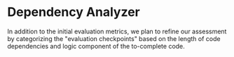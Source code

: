 # Dependency Analyzer

In addition to the initial evaluation metrics, we plan to refine our assessment by categorizing the
"evaluation checkpoints" based on the length of code dependencies and logic component of the
to-complete code.

<!-- ## Features

- **Dependency Length Analysis**: Evaluates dependencies based on the length of code preceding a given point, quantifying the distance between the definitions of variables, functions, or classes and their respective calls or implementations in the subsequent sections of code, quantified by the number of lines.
- **Reason and Horizon Categories**: Introduces two crucial analysis categories to better assess
dependency impact and logic handling:
  - **Horizon Category**: Assesses dependency lengths ranging from "Short-Range" to "Cross-Module".
  - **Reason Category**: Evaluates conditional logic, loop terminations, pattern usage, and context awareness.

These categories will offer a comprehensive
analysis of the Language Models’ code synthesis capabilities. Here are some potential categories to
consider: -->

<!-- ### Horizon Category

| Horizon Category | Definition | Characteristics and Examples |
| ---------------- | ---------- | ---------------------------- |
| **Short-Range** | Involves dependencies within a few lines of code. | Local variables, immediate function calls. |
| **Medium-Range** | Covers dependencies over a moderate number of lines in the same file. | References to class variables, methods defined earlier. |
| **Long-Range** | Dependencies extend over a large portion of code. | Understanding of the project structure, including distant components. |
| **Cross-Module** | Relies on elements defined in different modules or libraries. | Requires understanding of external dependencies and library APIs. |


### Reason Category

| Reason Category | Definition | Characteristics and Examples |
| --------------- | ---------- | ---------------------------- |
| **If-else Reasoning** | Involves understanding the logic body of if and else statements. | Assists in developing coherent logic flow in conditional structures. E.g., Suggesting complementary else logic based on the conditions specified in the if statement, or recommending elif branches for multiple conditions. |
| **Define Stop Criteria** | Involves creating the stop condition for loops based on preceding code. | Analyzes the code to determine loop termination conditions. E.g., Suggesting a loop’s stop condition based on the initialization and usage of loop variables | -->